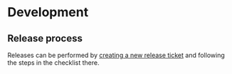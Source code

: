 # Development

## Release process

Releases can be performed by [creating a new release ticket][new-release-ticket] and following the steps in the checklist there.

[new-release-ticket]: https://github.com/coreos/ssh-key-dir/issues/new?labels=release&template=release-checklist.md
